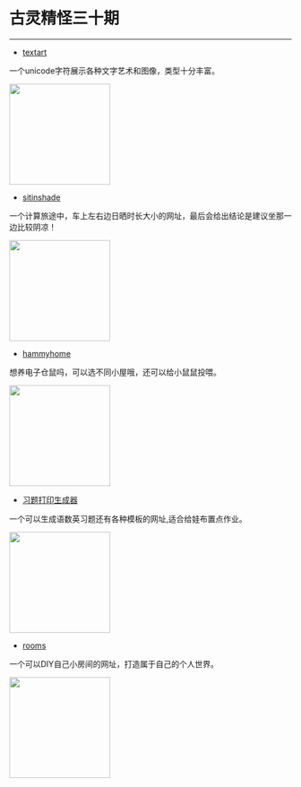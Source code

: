 # 古灵精怪三十期
---

- [textart](https://textart.sh/)

一个unicode字符展示各种文字艺术和图像，类型十分丰富。

<img width="180px" bor src="//cdn.jsdelivr.net/gh/caix-github/pics-storage/f30120240516.png">

- [sitinshade](https://sitinshade.com/)

一个计算旅途中，车上左右边日晒时长大小的网址，最后会给出结论是建议坐那一边比较阴凉！

<img width="180px" bor src="//cdn.jsdelivr.net/gh/caix-github/pics-storage/f30220240516.png">

- [hammyhome](https://hammyhome.com/)

想养电子仓鼠吗，可以选不同小屋哦，还可以给小鼠鼠投喂。

<img width="180px" bor src="//cdn.jsdelivr.net/gh/caix-github/pics-storage/f30320240516.png">

- [习题打印生成器](https://www.dayin.page/)

一个可以生成语数英习题还有各种模板的网址,适合给娃布置点作业。

<img width="180px" bor src="//cdn.jsdelivr.net/gh/caix-github/pics-storage/f30420240516.png">

- [rooms](https://rooms.xyz/)

一个可以DIY自己小房间的网址，打造属于自己的个人世界。

<img width="180px" bor src="//cdn.jsdelivr.net/gh/caix-github/pics-storage/f30520240516.png">